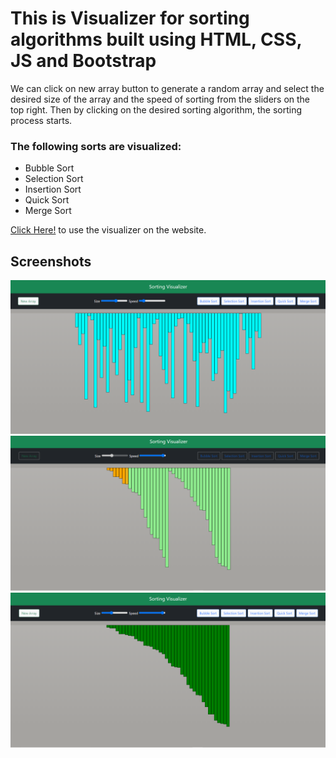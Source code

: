 # This is Visualizer for sorting algorithms built using HTML, CSS, JS and Bootstrap
We can click on new array button to generate a random array and select the desired size of the array and the speed of sorting from the sliders on the top right.
Then by clicking on the desired sorting algorithm, the sorting process starts.

### The following sorts are visualized:
- Bubble Sort 
- Selection Sort
- Insertion Sort
- Quick Sort
- Merge Sort

[Click Here!](https://kanavphull.github.io/sorting-algorithm-visualizer/) to use the visualizer on the website.
## Screenshots
<img src="image_1.png"> <br/>
<img src="image_2.png"> <br/>
<img src="image_3.png"> <br/>
